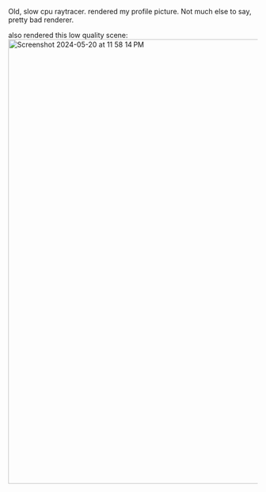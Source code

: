 Old, slow cpu raytracer. rendered my profile picture. Not much else to say, pretty bad renderer.

also rendered this low quality scene:
<img width="899" alt="Screenshot 2024-05-20 at 11 58 14 PM" src="https://github.com/user-attachments/assets/22214ae9-ad6e-4d38-8789-652b4f778a1b" />
